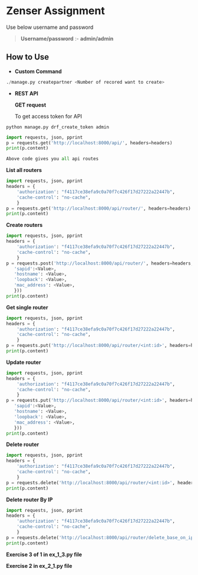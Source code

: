 # Zenser Assignment
 
Use below username and password

>**Username/password** :- **admin/admin**


## How to Use 

- **Custom Command**

```python
./manage.py createpartner <Number of recored want to create>
```

- **REST API**

    **GET request**
    
    To get access token for API
```
python manage.py drf_create_token admin

```
```python
import requests, json, pprint
p = requests.get('http://localhost:8000/api/', headers=headers)
print(p.content)

Above code gives you all api routes
```
   
   **List all routers**
```python
import requests, json, pprint
headers = {
    'authorization': "f4117ce38efa9c0a70f7c426f17d27222a22447b",
    'cache-control': "no-cache",
    }
p = requests.get('http://localhost:8000/api/router/', headers=headers)
print(p.content)

```
   
   **Create routers**
```python
import requests, json, pprint
headers = {
    'authorization': "f4117ce38efa9c0a70f7c426f17d27222a22447b",
    'cache-control': "no-cache",
    }
p = requests.post('http://localhost:8000/api/router/', headers=headers,data=json.dumps({
   'sapid':<Value>,
   'hostname': <Value>,
   'loopback': <Value>,
   'mac_address': <Value>,
   }))
print(p.content)

```
   
   **Get single router**
```python
import requests, json, pprint
headers = {
    'authorization': "f4117ce38efa9c0a70f7c426f17d27222a22447b",
    'cache-control': "no-cache",
    }
p = requests.put('http://localhost:8000/api/router/<int:id>', headers=headers)
print(p.content)

```
   
   **Update router**
```python
import requests, json, pprint
headers = {
    'authorization': "f4117ce38efa9c0a70f7c426f17d27222a22447b",
    'cache-control': "no-cache",
    }
p = requests.put('http://localhost:8000/api/router/<int:id>', headers=headers,data=json.dumps({
   'sapid':<Value>,
   'hostname': <Value>,
   'loopback': <Value>,
   'mac_address': <Value>,
   }))
print(p.content)

```
   
   **Delete router**
```python
import requests, json, pprint
headers = {
    'authorization': "f4117ce38efa9c0a70f7c426f17d27222a22447b",
    'cache-control': "no-cache",
    }
p = requests.delete('http://localhost:8000/api/router/<int:id>', headers=headers)
print(p.content)

```

   **Delete router By IP**
```python
import requests, json, pprint
headers = {
    'authorization': "f4117ce38efa9c0a70f7c426f17d27222a22447b",
    'cache-control': "no-cache",
    }
p = requests.delete('http://localhost:8000/api/router/delete_base_on_ip?ip=<str:ip>', headers=headers)
print(p.content)

```



 **Exercise 3 of 1  in ex_1_3.py file**
 
 **Exercise 2 in ex_2_1.py file**


